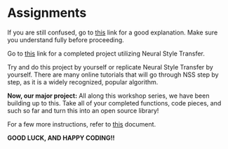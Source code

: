 # Assignments

If you are still confused, go to [this](https://medium.com/tensorflow/neural-style-transfer-creating-art-with-deep-learning-using-tf-keras-and-eager-execution-7d541ac31398) link for a good explanation. Make sure you understand fully before proceeding.

Go to [this](https://github.com/PranavEranki/Style-Transfer) link for a completed project utilizing Neural Style Transfer.

Try and do this project by yourself or replicate Neural Style Transfer by yourself. There are many online tutorials that will go through NSS step by step, as it is a widely recognized, popular algorithm.

__Now, our major project:__ All along this workshop series, we have been building up to this.
Take all of your completed functions, code pieces, and such so far and turn this into an open source library!

For a few more instructions, refer to [this](http://localhost:8888/notebooks/Week_10/Open%20Sourcing.ipynb) document.

__GOOD LUCK, AND HAPPY CODING!!__